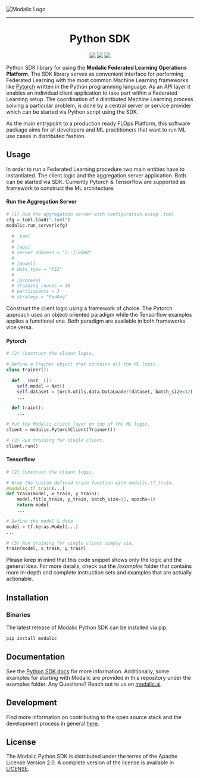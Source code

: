 ![Modalic Logo](https://github.com/modalic/python-sdk/blob/main/docs/source/_static/mo-logo.png)

--------------------------------------------------------------------------------

<h1 align="center">
  <b>Python SDK</b><br>
</h1>

<p align="center">
    <a href="https://www.python.org/">
      <img src="https://img.shields.io/badge/Python-3.8-2F54D1.svg" /></a>
    <a href="https://github.com/modalic/python-sdk/blob/main/LICENSE">
      <img src="https://img.shields.io/badge/license-apache2-351c75.svg" /></a>
    <a href="https://github.com/modalic/python-sdk/blob/main/CONTRIBUTING.md">
      <img src="https://img.shields.io/badge/PRs-welcome-6834D5.svg" /></a>
</p>

Python SDK library for using the **Modalic Federated Learning Operations Platform**.
The SDK library serves as convenient interface for performing Federated Learning with the most common Machine Learning frameworks
like [Pytorch](https://github.com/pytorch/pytorch) written in the Python programming language.
As an API layer it enables an individual client application to take part within a Federated Learning setup.
The coordination of a distributed Machine Learning process solving a particular problem,
is done by a central server or service provider which can be started via Python script using the SDK.

As the main entrypoint to a production ready FLOps Platform, this software package aims for all developers and ML practitioners that want to run ML use cases in distributed fashion.

## Usage
In order to run a Federated Learning procedure two main entities have to instantiated. The client logic and the aggregation server application.
Both can be started via SDK. Currently Pytorch \& Tensorflow are supported as framework to construct the ML architecture.

#### Run the Aggregation Server

```python
# (1) Run the aggregation server with configuration using .toml
cfg = toml.load(".toml")
modalic.run_server(cfg)

  # .toml
  #
  # [api]
  # server_address = "[::]:8080"
  #
  # [model]
  # data_type = "F32"
  #
  # [process]
  # training_rounds = 10
  # participants = 3
  # strategy = "FedAvg"
```

Construct the client logic using a framework of choice. The Pytorch approach uses an object-oriented paradigm while the Tensorflow examples applies a functional one. Both paradigm are available in both frameworks vice versa.

#### Pytorch

```python
# (2) Construct the client logic.

# Define a Trainer object that contains all the ML logic.
class Trainer():

  def __init__():
    self.model = Net()
    self.dataset = torch.utils.data.DataLoader(dataset, batch_size=32)
    ...

  def train():
    ...

# Put the Modalic client layer on top of the ML logic.
client = modalic.PytorchClient(Trainer())

# (3) Run training for single client.
client.run()
```

#### Tensorflow

```python
# (2) Construct the client logic.

# Wrap the custom defined train function with modalic.tf_train.
@modalic.tf_train(...)
def train(model, x_train, y_train):
    model.fit(x_train, y_train, batch_size=32, epochs=1)
    return model
    ...

# Define the model & data
model = tf.keras.Model(...)
...

# (3) Run training for single client simply via.
train(model, x_train, y_train)
```

Please keep in mind that this code snippet shows only the logic and the general idea. For more details,
check out the */examples* folder that contains more in-depth and complete instruction sets and examples that are actually actionable.

## Installation

### Binaries
The latest release of Modalic Python SDK can be installed via pip:
```bash
pip install modalic
```

## Documentation

See the [Python SDK docs](https://docs.modalic.ai/) for more information. Additionally, some examples for starting with Modalic are provided in this repository under the examples folder. Any Questions? Reach out to us on [modalic.ai](https://modalic.ai//contact).

## Development

Find more information on contributing to the open source stack and the development process in general [here](CONTRIBUTING.md).

## License

The Modalic Python SDK is distributed under the terms of the Apache License Version 2.0. A complete version of the license is available in [LICENSE](LICENSE).
